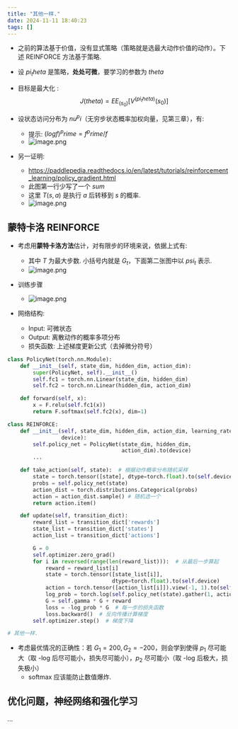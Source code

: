 ```yaml
---
title: "其他一样."
date: 2024-11-11 18:40:23
tags: []
---
```

- 之前的算法基于价值，没有显式策略（策略就是选最大动作价值的动作）。下述 REINFORCE 方法基于策略.
- 设 $pi_theta$ 是策略，**处处可微**，要学习的参数为 $theta$
- 目标是最大化 : $$J(theta) = EE_(s_0) [V^(pi_theta) (s_0) ]$$
- 设状态访问分布为 $nu^pi$（无穷步状态概率加权向量，见第三章），有:
    - 提示: $(log f)^prime = f^prime / f$
    - ![image.png](https://how-to-1258460161.cos.ap-shanghai.myqcloud.com/how-to/20241111195702.webp)
    
- 另一证明:
    - https://paddlepedia.readthedocs.io/en/latest/tutorials/reinforcement_learning/policy_gradient.html
    - 此图第一行少写了一个 $sum$
    - 这里  $T(s, a)$ 是执行 $a$ 后转移到 $s$ 的概率.
    - ![image.png](https://how-to-1258460161.cos.ap-shanghai.myqcloud.com/how-to/20241111202702.webp)
## 蒙特卡洛 REINFORCE

- 考虑用**蒙特卡洛方法**估计，对有限步的环境来说，依据上式有:
    - 其中 $T$ 为最大步数. 小括号内就是 $G_t$，下面第二张图中以 $psi_t$ 表示.
    - ![image.png](https://how-to-1258460161.cos.ap-shanghai.myqcloud.com/how-to/20241111195755.webp)

- 训练步骤
    - ![image.png](https://how-to-1258460161.cos.ap-shanghai.myqcloud.com/how-to/20241111195920.webp)
- 网络结构:
    - Input: 可微状态
    - Output: 离散动作的概率多项分布
    - 损失函数: 上述梯度更新公式（去掉微分符号）

```python
class PolicyNet(torch.nn.Module):
    def __init__(self, state_dim, hidden_dim, action_dim):
        super(PolicyNet, self).__init__()
        self.fc1 = torch.nn.Linear(state_dim, hidden_dim)
        self.fc2 = torch.nn.Linear(hidden_dim, action_dim)

    def forward(self, x):
        x = F.relu(self.fc1(x))
        return F.softmax(self.fc2(x), dim=1)

class REINFORCE:
    def __init__(self, state_dim, hidden_dim, action_dim, learning_rate, gamma,
                 device):
        self.policy_net = PolicyNet(state_dim, hidden_dim,
                                    action_dim).to(device)
        ...

    def take_action(self, state):  # 根据动作概率分布随机采样
        state = torch.tensor([state], dtype=torch.float).to(self.device)
        probs = self.policy_net(state)
        action_dist = torch.distributions.Categorical(probs)
        action = action_dist.sample() # 随机选一个
        return action.item()

    def update(self, transition_dict):
        reward_list = transition_dict['rewards']
        state_list = transition_dict['states']
        action_list = transition_dict['actions']

        G = 0
        self.optimizer.zero_grad()
        for i in reversed(range(len(reward_list))):  # 从最后一步算起
            reward = reward_list[i]
            state = torch.tensor([state_list[i]],
                                 dtype=torch.float).to(self.device)
            action = torch.tensor([action_list[i]]).view(-1, 1).to(self.device)
            log_prob = torch.log(self.policy_net(state).gather(1, action))
            G = self.gamma * G + reward
            loss = -log_prob * G  # 每一步的损失函数
            loss.backward()  # 反向传播计算梯度
        self.optimizer.step()  # 梯度下降

# 其他一样.
```

- 考虑最优情况的正确性：若 $G_1 = 200, G_2 = -200$，则会学到使得 $p_1$ 尽可能大（取 -log 后尽可能小，损失尽可能小），$p_2$ 尽可能小（取 -log 后极大，损失极小）
    - softmax 应该能防止数值爆炸.

## 优化问题，神经网络和强化学习

...
